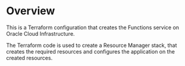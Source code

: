 # Overview
This is a Terraform configuration that creates the Functions service on Oracle Cloud Infrastructure.

The Terraform code is used to create a Resource Manager stack, that creates the required resources and configures the application on the created resources.